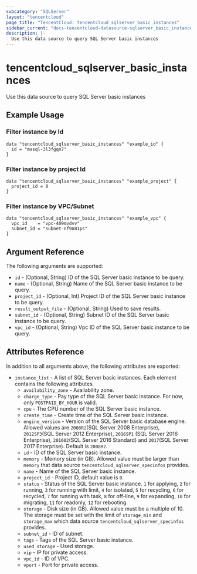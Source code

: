 ```yaml
---
subcategory: "SQLServer"
layout: "tencentcloud"
page_title: "TencentCloud: tencentcloud_sqlserver_basic_instances"
sidebar_current: "docs-tencentcloud-datasource-sqlserver_basic_instances"
description: |-
  Use this data source to query SQL Server basic instances
---
```


# tencentcloud_sqlserver_basic_instances

Use this data source to query SQL Server basic instances

## Example Usage

### Filter instance by Id

```hcl
data "tencentcloud_sqlserver_basic_instances" "example_id" {
  id = "mssql-3l3fgqn7"
}
```

### Filter instance by project Id

```hcl
data "tencentcloud_sqlserver_basic_instances" "example_project" {
  project_id = 0
}
```

### Filter instance by VPC/Subnet

```hcl
data "tencentcloud_sqlserver_basic_instances" "example_vpc" {
  vpc_id    = "vpc-409mvdvv"
  subnet_id = "subnet-nf9n81ps"
}
```

## Argument Reference

The following arguments are supported:

* `id` - (Optional, String) ID of the SQL Server basic instance to be query.
* `name` - (Optional, String) Name of the SQL Server basic instance to be query.
* `project_id` - (Optional, Int) Project ID of the SQL Server basic instance to be query.
* `result_output_file` - (Optional, String) Used to save results.
* `subnet_id` - (Optional, String) Subnet ID of the SQL Server basic instance to be query.
* `vpc_id` - (Optional, String) Vpc ID of the SQL Server basic instance to be query.

## Attributes Reference

In addition to all arguments above, the following attributes are exported:

* `instance_list` - A list of SQL Server basic instances. Each element contains the following attributes.
  * `availability_zone` - Availability zone.
  * `charge_type` - Pay type of the SQL Server basic instance. For now, only `POSTPAID_BY_HOUR` is valid.
  * `cpu` - The CPU number of the SQL Server basic instance.
  * `create_time` - Create time of the SQL Server basic instance.
  * `engine_version` - Version of the SQL Server basic database engine. Allowed values are `2008R2`(SQL Server 2008 Enterprise), `2012SP3`(SQL Server 2012 Enterprise), `2016SP1` (SQL Server 2016 Enterprise), `201602`(SQL Server 2016 Standard) and `2017`(SQL Server 2017 Enterprise). Default is `2008R2`.
  * `id` - ID of the SQL Server basic instance.
  * `memory` - Memory size (in GB). Allowed value must be larger than `memory` that data source `tencentcloud_sqlserver_specinfos` provides.
  * `name` - Name of the SQL Server basic instance.
  * `project_id` - Project ID, default value is `0`.
  * `status` - Status of the SQL Server basic instance. `1` for applying, `2` for running, `3` for running with limit, `4` for isolated, `5` for recycling, `6` for recycled, `7` for running with task, `8` for off-line, `9` for expanding, `10` for migrating, `11` for readonly, `12` for rebooting.
  * `storage` - Disk size (in GB). Allowed value must be a multiple of 10. The storage must be set with the limit of `storage_min` and `storage_max` which data source `tencentcloud_sqlserver_specinfos` provides.
  * `subnet_id` - ID of subnet.
  * `tags` - Tags of the SQL Server basic instance.
  * `used_storage` - Used storage.
  * `vip` - IP for private access.
  * `vpc_id` - ID of VPC.
  * `vport` - Port for private access.


